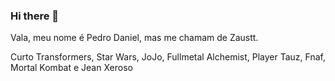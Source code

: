 ### Hi there 👋

Vala, meu nome é Pedro Daniel, mas me chamam de Zaustt.

Curto Transformers, Star Wars, JoJo, Fullmetal Alchemist, Player Tauz, Fnaf, Mortal Kombat e Jean Xeroso

<!--
**ZTPedroDaniel/ZTPedroDaniel** is a ✨ _special_ ✨ repository because its `README.md` (this file) appears on your GitHub profile.

Here are some ideas to get you started:

- 🔭 I’m currently working on ...
- 🌱 I’m currently learning ...
- 👯 I’m looking to collaborate on ...
- 🤔 I’m looking for help with ...
- 💬 Ask me about ...
- 📫 How to reach me: ...
- 😄 Pronouns: ...
- ⚡ Fun fact: ...
-->

